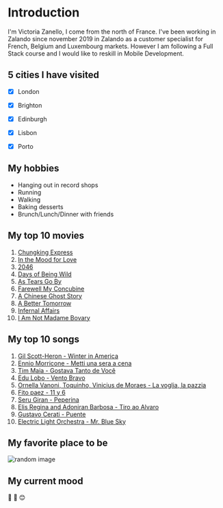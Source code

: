# Introduction

I'm Victoria Zanello, I come from the north of France. I've been working in Zalando since november 2019 in Zalando as a customer specialist for French, Belgium and Luxembourg markets. However I am following a Full Stack course and I would like to reskill in Mobile Development.


## 5 cities I have visited

- [X] London
- [X] Brighton
- [X] Edinburgh
- [X] Lisbon
- [X] Porto


## My hobbies

- Hanging out in record shops
- Running
- Walking
- Baking desserts
- Brunch/Lunch/Dinner with friends


## My top 10 movies

1. [Chungking Express](https://www.imdb.com/title/tt0109424/?ref_=fn_al_tt_1)
1. [In the Mood for Love](https://www.imdb.com/title/tt0118694/?ref_=tt_sims_tt_i_2)
1. [2046](https://www.imdb.com/title/tt0212712/?ref_=fn_al_tt_1)
1. [Days of Being Wild](https://www.imdb.com/title/tt0101258/?ref_=tt_sims_tt_i_1)
1. [As Tears Go By](https://www.imdb.com/title/tt0096461/?ref_=tt_sims_tt_i_1)
1. [Farewell My Concubine](https://www.imdb.com/title/tt0106332/?ref_=nm_flmg_act_29)
1. [A Chinese Ghost Story](https://www.imdb.com/title/tt0093978/?ref_=nm_flmg_act_39)
1. [A Better Tomorrow](https://www.imdb.com/title/tt0092263/?ref_=nm_flmg_act_41)
1. [Infernal Affairs](https://www.imdb.com/title/tt0338564/?ref_=nv_sr_srsg_0)
1. [I Am Not Madame Bovary](https://www.imdb.com/title/tt5918090/?ref_=nv_sr_srsg_8)


## My top 10 songs

1. [Gil Scott-Heron - Winter in America](https://open.spotify.com/track/2pcpzccKx2CXYPGp6z39VK?si=dbabe61d378a44bb)
1. [Ennio Morricone - Metti una sera a cena](https://open.spotify.com/track/3MRGSdxYWgMxjFHZzei7wK?si=a8224bb55a474358)
1. [Tim Maia - Gostava Tanto de Você](https://open.spotify.com/track/6eDMElxeeKXs4DHTb0dGP0?si=7547de338a8e47a4)
1. [Edu Lobo - Vento Bravo](https://open.spotify.com/track/0JAQyC51Y0vSBnxuK2x2p0?si=016a0979059145db)
1. [Ornella Vanoni, Toquinho, Vinicius de Moraes - La voglia, la pazzia](https://open.spotify.com/track/1Sr4RnfU7JVaRKuhNrfI5h?si=c2ba0ea5d8254724)
1. [Fito paez - 11 y 6](https://open.spotify.com/track/140RCl1Nhb7DJsf1I6ggOP?si=c5174fb956da4aa1)
1. [Seru Giran - Peperina](https://open.spotify.com/track/3kL99Fpliaj8HWigniTIp7?si=41caf99ee22d4a3e)
1. [Elis Regina and Adoniran Barbosa - Tiro ao Alvaro](https://open.spotify.com/track/7fTTRW3YFXrTvDGONhKM1G?si=ba478f5a2fbd4f54)
1. [Gustavo Cerati - Puente](https://open.spotify.com/track/6gwaa6ElIixNTvu6RwkMyo?si=227d8ca35fe740a3)
1. [Electric Light Orchestra - Mr. Blue Sky](https://open.spotify.com/track/2RlgNHKcydI9sayD2Df2xp?si=61905d0ef80d476f)


## My favorite place to be

![random image](https://www.italymagazine.com/sites/default/files/styles/800xauto/public/lerici-gulf-la-spezia.jpg?itok=vObs9_4m)


## My current mood

🤔 🫣 😊
